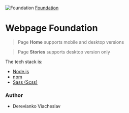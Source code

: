 ![Foundation](https://gromcode.s3.eu-central-1.amazonaws.com/front-end/html-css/lesson24/hw1/icon.png)
[Foundation](https://dereviankoviacheslav.github.io/foundation_website)
# Webpage Foundation
> Page **Home** supports mobile and desktop versions

> Page **Stories** supports desktop version only
> 
The tech stack is:
- [Node.js](https://nodejs.org/en)
- [npm](https://www.npmjs.com/)
- [Sass (Scss)](https://sass-lang.com/)
### Author
- Derevianko Viacheslav